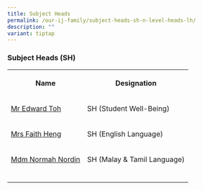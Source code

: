 ```yaml
---
title: Subject Heads
permalink: /our-ij-family/subject-heads-sh-n-level-heads-lh/
description: ""
variant: tiptap
---
```

<h3>Subject Heads (SH)</h3>
<p></p>
<p></p>
<table style="minWidth: 50px">
<colgroup>
<col>
<col>
</colgroup>
<tbody>
<tr>
<th rowspan="1" colspan="1">
<p>Name</p>
</th>
<th rowspan="1" colspan="1">
<p>Designation</p>
</th>
</tr>
<tr>
<td rowspan="1" colspan="1">
<p><a href="mailto:toh_boon_how@moe.edu.sg" rel="noopener noreferrer nofollow" target="_blank">Mr Edward Toh</a>
</p>
</td>
<td rowspan="1" colspan="1">
<p>SH (Student Well-Being)</p>
</td>
</tr>
<tr>
<td rowspan="1" colspan="1">
<p><a href="mailto:seah_lai_hiang@moe.edu.sg" rel="noopener noreferrer nofollow" target="_blank">Mrs Faith Heng</a>
</p>
</td>
<td rowspan="1" colspan="1">
<p>SH (English Language)</p>
</td>
</tr>
<tr>
<td rowspan="1" colspan="1">
<p><a href="mailto:normah_nordin@moe.edu.sg" rel="noopener noreferrer nofollow" target="_blank">Mdm Normah Nordin</a>
</p>
</td>
<td rowspan="1" colspan="1">
<p>SH (Malay &amp; Tamil Language)</p>
</td>
</tr>
<tr>
<td rowspan="1" colspan="1">
<p></p>
</td>
<td rowspan="1" colspan="1">
<p></p>
</td>
</tr>
</tbody>
</table>
<p></p>